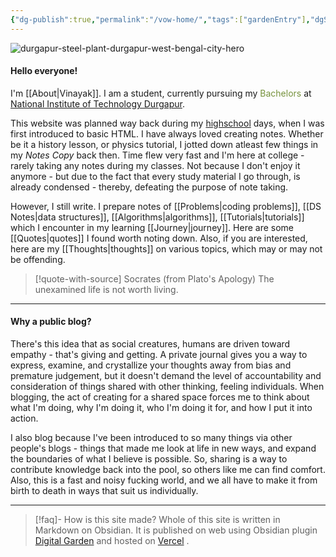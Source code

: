 ```yaml
---
{"dg-publish":true,"permalink":"/vow-home/","tags":["gardenEntry"],"dgShowToc":"false","noteIcon":"3"}
---
```


<img src="https://i.ibb.co/k6VJLMvT/durgapur-steel-plant-durgapur-west-bengal-city-hero.png" alt="durgapur-steel-plant-durgapur-west-bengal-city-hero" border="0">
<h4>Hello everyone!</h4>

I'm [[About\|Vinayak]].
I am a student, currently pursuing my <font color="#76923c">Bachelors</font> at<a href = "https://nitdgp.ac.in/"> National Institute of Technology Durgapur</a>.

This website was planned way back during my [highschool](https://greenfieldsschool.org.in/) days, when I was first introduced to basic HTML. I have always loved creating notes. Whether be it a history lesson, or physics tutorial, I jotted down atleast few things in my *Notes Copy* back then. 
Time flew very fast and I'm here at college - rarely taking any notes during my classes. Not because I don't enjoy it anymore - but due to the fact that every study material I go through, is already condensed - thereby, defeating the purpose of note taking. 

However, I still write. I prepare notes of [[Problems\|coding problems]], [[DS Notes\|data structures]], [[Algorithms\|algorithms]], [[Tutorials\|tutorials]] which I encounter in my learning [[Journey\|journey]]. Here are some [[Quotes\|quotes]] I found worth noting down. Also, if you are interested, here are my [[Thoughts\|thoughts]] on various topics, which may or may not be offending.

> [!quote-with-source] Socrates (from Plato's Apology)
> The unexamined life is not worth living.

---
<h4>Why a public blog?</h4>

There's this idea that as social creatures, humans are driven toward empathy - that's giving and getting. A private journal gives you a way to express, examine, and crystallize your thoughts away from bias and premature judgement, but it doesn't demand the level of accountability and consideration of things shared with other thinking, feeling individuals. When blogging, the act of creating for a shared space forces me to think about what I'm doing, why I'm doing it, who I'm doing it for, and how I put it into action. 

I also blog because I've been introduced to so many things via other people's blogs - things that made me look at life in new ways, and expand the boundaries of what I believe is possible. So, sharing is a way to contribute knowledge back into the pool, so others like me can find comfort. Also, this is a fast and noisy fucking world, and we all have to make it from birth to death in ways that suit us individually.

---
>[!faq]- How is this site made?
>Whole of this site is written in Markdown on Obsidian. It is published on web using Obsidian plugin [Digital Garden](https://dg-docs.ole.dev/) and hosted on [Vercel](https://vercel.com)
.

